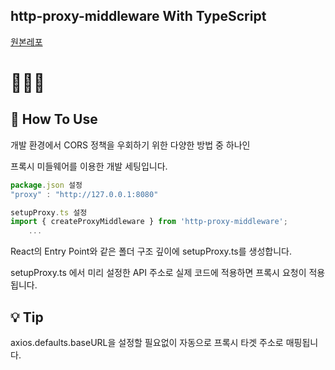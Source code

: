## http-proxy-middleware With TypeScript
[원본레포](https://github.com/chimurai/http-proxy-middleware)

# 👨🏻‍🔧 
## 🚀 How To Use
개발 환경에서 CORS 정책을 우회하기 위한 다양한 방법 중 하나인

프록시 미들웨어를 이용한 개발 세팅입니다.

```js
package.json 설정
"proxy" : "http://127.0.0.1:8080"

setupProxy.ts 설정
import { createProxyMiddleware } from 'http-proxy-middleware';
    ...
```

React의 Entry Point와 같은 폴더 구조 깊이에 setupProxy.ts를 생성합니다.

setupProxy.ts 에서 미리 설정한 API 주소로 실제 코드에 적용하면 프록시 요청이 적용됩니다.

## 💡 Tip

axios.defaults.baseURL을 설정할 필요없이 자동으로 프록시 타겟 주소로 매핑됩니다.
